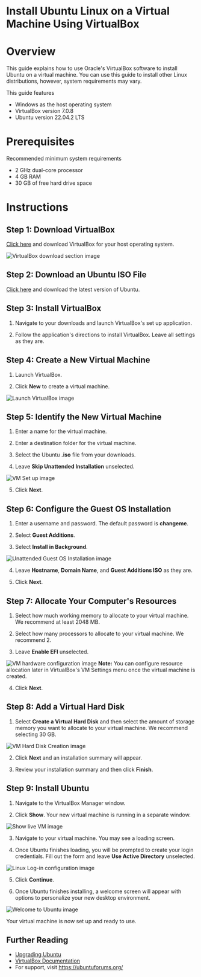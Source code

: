 # Install Ubuntu Linux on a Virtual Machine Using VirtualBox
#  Overview
This guide explains how to use Oracle's VirtualBox software to install Ubuntu on a virtual machine. You can use this guide to install other Linux distributions, however, system requirements may vary.

This guide features
- Windows as the host operating system
- VirtualBox version 7.0.8
- Ubuntu version 22.04.2 LTS

# Prerequisites
Recommended minimum system requirements
- 2 GHz dual-core processor 
- 4 GB RAM 
- 30 GB of free hard drive space  
  
# Instructions

## Step 1: Download VirtualBox

[Click here](https://www.virtualbox.org/wiki/Downloads) and download VirtualBox for your host operating system.

![VirtualBox download section image](imgs/downloadVbox.png)

## Step 2: Download an Ubuntu ISO File

[Click here](https://ubuntu.com/download/desktop) and download the latest version of Ubuntu.

## Step 3: Install VirtualBox

1. Navigate to your downloads and launch VirtualBox's set up application.

2. Follow the application's directions to install VirtualBox. Leave all settings as they are.

## Step 4: Create a New Virtual Machine

1. Launch VirtualBox.

2. Click **New** to create a virtual machine.

![Launch VirtualBox image](imgs/launchVbox.png)  

## Step 5: Identify the New Virtual Machine
  
1. Enter a name for the virtual machine.   

2. Enter a destination folder for the virtual machine.  

3. Select the Ubuntu **.iso** file from your downloads.  

4. Leave **Skip Unattended Installation** unselected.  

![VM Set up image](imgs/identifyVM.png)

5. Click **Next**.  

## Step 6:  Configure the Guest OS Installation   

1. Enter a username and password. The default password is **changeme**.  

2. Select **Guest Additions**.  

3. Select **Install in Background**.  

![Unattended Guest OS Installation image](imgs/unattendedGuestSetup.png) 

4. Leave **Hostname**, **Domain Name**, and **Guest Additions ISO** as they are.  

5. Click **Next**.  

## Step 7: Allocate Your Computer's Resources  

1. Select how much working memory to allocate to your virtual machine. We recommend at least 2048 MB. 

2. Select how many processors to allocate to your virtual machine. We recommend 2.

3. Leave **Enable EFI** unselected.

![VM hardware configuration image](imgs/hardware.png)
**Note:** You can configure resource allocation later in VirtualBox's VM Settings menu once the virtual machine is created.

4. Click **Next**.

## Step 8: Add a Virtual Hard Disk

1. Select **Create a Virtual Hard Disk** and then select the amount of storage memory you want to allocate to your virtual machine. We recommend selecting 30 GB.

![VM Hard Disk Creation image](imgs/harddisk.png)

2. Click **Next** and an installation summary will appear.

3. Review your installation summary and then click **Finish**.

## Step 9: Install Ubuntu

1. Navigate to the VirtualBox Manager window.

2. Click **Show**. Your new virtual machine is running in a separate window.

![Show live VM image](imgs/vboxShow.png)

3. Navigate to your virtual machine. You may see a loading screen.

4. Once Ubuntu finishes loading, you will be prompted to create your login credentials. Fill out the form and leave **Use Active Directory** unselected.

![Linux Log-in configuration image](imgs/linuxLogin.png)

5. Click **Continue**. 

6. Once Ubuntu finishes installing, a welcome screen will appear with options to personalize your new desktop environment.

![Welcome to Ubuntu image](imgs/ubuntuWelcome.png)

Your virtual machine is now set up and ready to use.

## Further Reading

- [Upgrading Ubuntu](https://ubuntu.com/tutorials/upgrading-ubuntu-desktop#1-before-you-start)
- [VirtualBox Documentation](https://www.virtualbox.org/manual/ch01.html#virt-why-useful)
- For support, visit https://ubuntuforums.org/